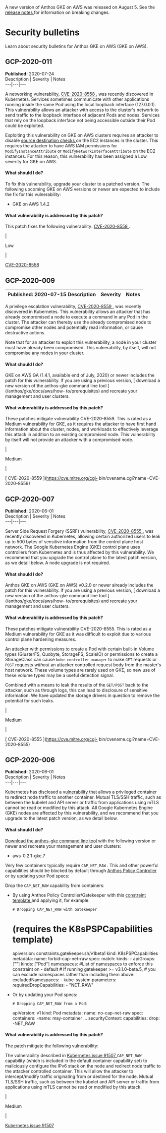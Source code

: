 A new version of Anthos GKE on AWS was released on August 5. See the [ release
notes ](/anthos/gke/docs/aws/release-notes) for information on breaking
changes.

#  Security bulletins

Learn about security bulletins for Anthos GKE on AWS (GKE on AWS).

##  GCP-2020-011

**Published:** 2020-07-24  
Description  |  Severity  |  Notes  
---|---|---  
  
A networking vulnerability, [ CVE-2020-8558
](https://github.com/kubernetes/kubernetes/issues/92315) , was recently
discovered in Kubernetes. Services sometimes communicate with other
applications running inside the same Pod using the local loopback interface
(127.0.0.1). This vulnerability allows an attacker with access to the
cluster's network to send traffic to the loopback interface of adjacent Pods
and nodes. Services that rely on the loopback interface not being accessible
outside their Pod could be exploited.

Exploiting this vulnerability on GKE on AWS clusters requires an attacker to
disable [ source destination checks
](https://docs.aws.amazon.com/vpc/latest/userguide/VPC_NAT_Instance.html) on
the EC2 instances in the cluster. This requires the attacker to have AWS IAM
permissions for ` ModifyInstanceAttribute ` or `
ModifyNetworkInterfaceAttribute ` on the EC2 instances. For this reason, this
vulnerability has been assigned a Low severity for GKE on AWS.

####  What should I do?

To fix this vulnerability, upgrade your cluster to a patched version. The
following upcoming GKE on AWS versions or newer are expected to include the
fix for this vulnerability:

  * GKE on AWS 1.4.2 

####  What vulnerability is addressed by this patch?

This patch fixes the following vulnerability: [ CVE-2020-8558
](https://github.com/kubernetes/kubernetes/issues/92315) .

|

Low

|

[ CVE-2020-8558 ](https://github.com/kubernetes/kubernetes/issues/92315)  
  
##  GCP-2020-009

**Published:** 2020-07-15  Description  |  Severity  |  Notes  
---|---|---  
  
A privilege escalation vulnerability, [ CVE-2020-8559
](https://cve.mitre.org/cgi-bin/cvename.cgi?name=CVE-2020-8559) , was recently
discovered in Kubernetes. This vulnerability allows an attacker that has
already compromised a node to execute a command in any Pod in the cluster. The
attacker can thereby use the already compromised node to compromise other
nodes and potentially read information, or cause destructive actions.

Note that for an attacker to exploit this vulnerability, a node in your
cluster must have already been compromised. This vulnerability, by itself,
will not compromise any nodes in your cluster.

####  What should I do?

GKE on AWS GA (1.4.1, available end of July, 2020) or newer includes the patch
for this vulnerability. If you are using a previous version, [ download a new
version of the anthos-gke command line tool ](/anthos/gke/docs/aws/how-
to/prerequisites) and recreate your management and user clusters.

####  What vulnerability is addressed by this patch?

These patches mitigate vulnerability CVE-2020-8559. This is rated as a Medium
vulnerability for GKE, as it requires the attacker to have first hand
information about the cluster, nodes, and workloads to effectively leverage
this attack in addition to an existing compromised node. This vulnerability by
itself will not provide an attacker with a compromised node.

|

Medium

|

[ CVE-2020-8559 ](https://cve.mitre.org/cgi-
bin/cvename.cgi?name=CVE-2020-8559)  
  
##  GCP-2020-007

**Published:** 2020-06-01  
Description  |  Severity  |  Notes  
---|---|---  
  
Server Side Request Forgery (SSRF) vulnerability, [ CVE-2020-8555
](https://cve.mitre.org/cgi-bin/cvename.cgi?name=CVE-2020-8555) , was recently
discovered in Kubernetes, allowing certain authorized users to leak up to 500
bytes of sensitive information from the control plane host network. The Google
Kubernetes Engine (GKE) control plane uses controllers from Kubernetes and is
thus affected by this vulnerability. We recommend that you upgrade the control
plane to the latest patch version, as we detail below. A node upgrade is not
required.  

####  What should I do?

Anthos GKE on AWS (GKE on AWS) v0.2.0 or newer already includes the patch for
this vulnerability. If you are using a previous version, [ download a new
version of the anthos-gke command line tool ](/anthos/gke/docs/aws/how-
to/prerequisites) and recreate your management and user clusters.

####  What vulnerability is addressed by this patch?

These patches mitigate vulnerability CVE-2020-8555. This is rated as a Medium
vulnerability for GKE as it was difficult to exploit due to various control
plane hardening measures.

An attacker with permissions to create a Pod with certain built-in Volume
types (GlusterFS, Quobyte, StorageFS, ScaleIO) or permissions to create a
StorageClass can cause ` kube-controller-manager ` to make ` GET ` requests or
` POST ` requests _without_ an attacker controlled request body from the
master's host network. These volume types are rarely used on GKE, so new use
of these volume types may be a useful detection signal.

Combined with a means to leak the results of the ` GET/POST ` back to the
attacker, such as through logs, this can lead to disclosure of sensitive
information. We have updated the storage drivers in question to remove the
potential for such leaks.

|

Medium

|

[ CVE-2020-8555 ](https://cve.mitre.org/cgi-
bin/cvename.cgi?name=CVE-2020-8555)  
  
##  GCP-2020-006

**Published:** 2020-06-01  
Description  |  Severity  |  Notes  
---|---|---  
  
Kubernetes has disclosed a [ vulnerability
](https://github.com/kubernetes/kubernetes/issues/91507) that allows a
privileged container to redirect node traffic to another container. Mutual
TLS/SSH traffic, such as between the kubelet and API server or traffic from
applications using mTLS cannot be read or modified by this attack. All Google
Kubernetes Engine (GKE) nodes are affected by this vulnerability, and we
recommend that you upgrade to the latest patch version, as we detail below.

####  What should I do?

[ Download the anthos-gke command line tool
](https://cloud.google.com/anthos/gke/docs/aws/how-to/prerequisites) with the
following version or newer and recreate your management and user clusters:

  * aws-0.2.1-gke.7 

Very few containers typically require ` CAP_NET_RAW ` . This and other
powerful capabilities should be blocked by default through [ Anthos Policy
Controller ](/anthos-config-management/docs/concepts/policy-controller) or by
updating your Pod specs:

Drop the ` CAP_NET_RAW ` capability from containers:

  * By using Anthos Policy Controller/Gatekeeper with this [ constraint template ](https://github.com/open-policy-agent/gatekeeper/blob/master/library/pod-security-policy/capabilities/template.yaml) and applying it, for example: 
    
        # Dropping CAP_NET_RAW with Gatekeeper
    # (requires the K8sPSPCapabilities template)
    apiversion: constraints.gatekeeper.sh/v1beta1
    kind:  K8sPSPCapabilities
    metadata:
      name: forbid-cap-net-raw
    spec:
      match:
        kinds:
          - apiGroups: [""]
          kinds: ["Pod"]
        namespaces:
          #List of namespaces to enforce this constraint on
          - default
        # If running gatekeeper >= v3.1.0-beta.5,
        # you can exclude namespaces rather than including them above.
        excludedNamespaces:
          - kube-system
      parameters:
        requiredDropCapabilities:
          - "NET_RAW"
    

  * Or by updating your Pod specs: 
    
        # Dropping CAP_NET_RAW from a Pod:
    apiVersion: v1
    kind: Pod
    metadata:
      name: no-cap-net-raw
    spec:
      containers:
        -name: may-container
         ...
        securityContext:
          capabilities:
            drop:
              -NET_RAW
    

####  What vulnerability is addressed by this patch?

The patch mitigate the following vulnerability:

The vulnerability described in [ Kubernetes issue 91507
](https://github.com/kubernetes/kubernetes/issues/91507) ` CAP_NET_RAW `
capability (which is included in the default container capability set) to
maliciously configure the IPv6 stack on the node and redirect node traffic to
the attacker controlled container. This will allow the attacker to
intercept/modify traffic originating from or destined for the node. Mutual
TLS/SSH traffic, such as between the kubelet and API server or traffic from
applications using mTLS cannot be read or modified by this attack.

|

Medium

|

[ Kubernetes issue 91507
](https://github.com/kubernetes/kubernetes/issues/91507)  

